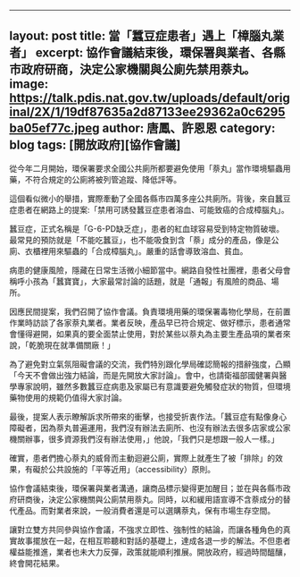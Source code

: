 
---
layout: post
title: 當「蠶豆症患者」遇上「樟腦丸業者」
excerpt: 協作會議結束後，環保署與業者、各縣市政府研商，決定公家機關與公廁先禁用萘丸。
image: https://talk.pdis.nat.gov.tw/uploads/default/original/2X/1/19df87635a2d87133ee29362a0c6295ba05ef77c.jpeg
author: 唐鳳、許恩恩
category: blog
tags: [開放政府][協作會議]
---


從今年二月開始，環保署要求全國公共廁所都要避免使用「萘丸」當作環境驅蟲用藥，不符合規定的公廁將被列管追蹤、降低評等。

這個看似微小的舉措，實際牽動了全國各縣市四萬多座公共廁所。背後，來自蠶豆症患者在網路上的提案:「禁用可誘發蠶豆症患者溶血、可能致癌的合成樟腦丸」。

蠶豆症，正式名稱是「G-6-PD缺乏症」，患者的紅血球容易受到特定物質破壞。最常見的預防就是「不能吃蠶豆」，也不能吸食到含「萘」成分的產品，像是公廁、衣櫃裡用來驅蟲的「合成樟腦丸」。嚴重的話會導致溶血、貧血。

病患的健康風險，隱藏在日常生活微小細節當中。網路自發性社團裡，患者父母會稱呼小孩為「蠶寶寶」，大家最常討論的話題，就是「通報」有風險的商品、場所。

因應民間提案，我們召開了協作會議。負責環境用藥的環保署毒物化學局，在前置作業時訪談了各家萘丸業者。業者反映，產品早已符合規定、做好標示，患者通常會懂得避開，如果真的要全面禁止使用，對於某些以萘丸為主要生產品項的業者來說，「乾脆現在就準備關廠！」

為了避免對立氣氛阻礙會議的交流，我們特別跟化學局確認簡報的措辭強度，凸顯「今天不會做出強力結論，而是先開放大家討論」。會中，也請衛福部國健署與醫學專家說明，雖然多數蠶豆症病患及家屬已有意識要避免觸發症狀的物質，但環境藥物使用的規範仍值得大家討論。

最後，提案人表示瞭解訴求所帶來的衝擊，也接受折衷作法。「蠶豆症有點像身心障礙者，因為萘丸普遍運用，我們沒有辦法去廁所、也沒有辦法去很多店家或公家機關辦事，很多資源我們沒有辦法使用，」他說，「我們只是想跟一般人一樣。」

確實，患者們擔心萘丸的威脅而主動迴避公廁，實際上就產生了被「排除」的效果，有礙於公共設施的「平等近用」（accessibility）原則。

協作會議結束後，環保署與業者溝通，讓商品標示變得更加醒目；並在與各縣市政府研商後，決定公家機關與公廁禁用萘丸。同時，以和緩用語宣導不含萘成分的替代產品。而對業者來說，一般消費者還是可以選購萘丸，保有市場生存空間。

讓對立雙方共同參與協作會議，不強求立即性、強制性的結論，而讓各種角色的真實故事擺放在一起，在相互聆聽和對話的基礎上，達成各退一步的解法。不但患者權益能推進，業者也未大力反彈，政策就能順利推展。開放政府，經過時間醞釀，終會開花結果。


